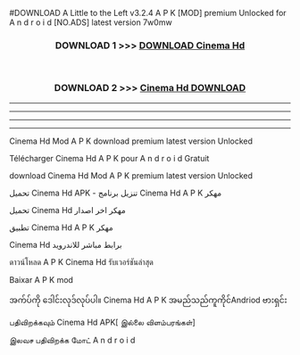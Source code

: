 #DOWNLOAD A Little to the Left v3.2.4 A P K [MOD] premium Unlocked for A n d r o i d [NO.ADS] latest version 7w0mw 



<div align="center">

<h3>DOWNLOAD 1 >>> <a href="https://downloadmod1.web.app/?judul=Cinema Hd ">DOWNLOAD Cinema Hd </a></h3><br>

<h3>DOWNLOAD 2 >>> <a href="https://downloadmod1.web.app/?judul=Cinema Hd ">Cinema Hd  DOWNLOAD </a></h3>

</div>


----------------------------------------------------------

----------------------------------------------------------

----------------------------------------------------------

----------------------------------------------------------


Cinema Hd  Mod A P K download premium latest version Unlocked

Télécharger Cinema Hd  A P K pour A n d r o i d Gratuit

download Cinema Hd  Mod A P K premium latest version Unlocked

تحميل Cinema Hd  APK - تنزيل برنامج Cinema Hd  A P K مهكر

تحميل Cinema Hd  مهكر اخر اصدار

تطبيق Cinema Hd  A P K مهكر

Cinema Hd  برابط مباشر للاندرويد

ดาวน์โหลด A P K Cinema Hd  รับเวอร์ชันล่าสุด

Baixar A P K mod

အက်ပ်ကို ဒေါင်းလုဒ်လုပ်ပါ။ Cinema Hd  A P K အမည်သည်ကူကိုင်Andriod ဗားရှင်း

பதிவிறக்கவும் Cinema Hd  APK[ இல்லை விளம்பரங்கள்] 
 
இலவச பதிவிறக்க மோட் A n d r o i d



